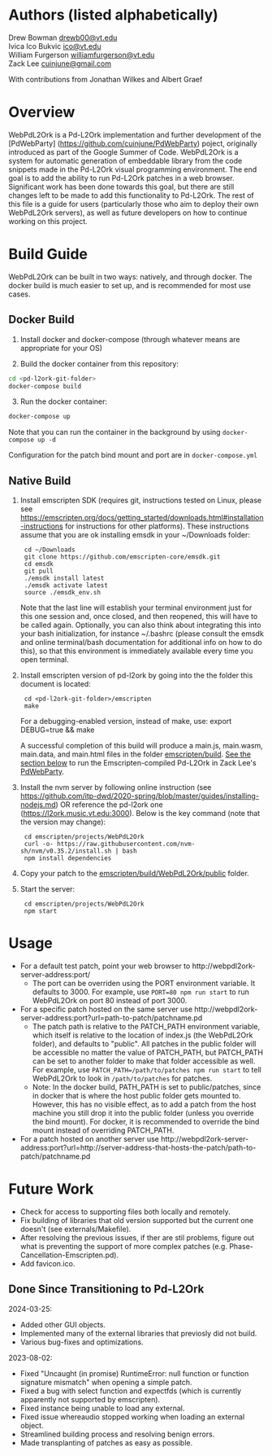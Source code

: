 # Authors (listed alphabetically)
Drew Bowman <drewb00@vt.edu>  
Ivica Ico Bukvic <ico@vt.edu>  
William Furgerson <williamfurgerson@vt.edu>  
Zack Lee <cuinjune@gmail.com>  

With contributions from Jonathan Wilkes and Albert Graef

# Overview
WebPdL2Ork is a Pd-L2Ork implementation and further development of the [PdWebParty] (https://github.com/cuinjune/PdWebParty) poject, originally introduced as part of the Google Summer of Code. WebPdL2Ork is a system for automatic generation of embeddable library from the code snippets made in the Pd-L2Ork visual programming environment. The end goal is to add the ability to run Pd-L2Ork patches in a web browser. Significant work has been done towards this goal, but there are still changes left to be made to add this functionality to Pd-L2Ork. The rest of this file is a guide for users (particularly those who aim to deploy their own WebPdL2Ork servers), as well as future developers on how to continue working on this project.

# Build Guide

WebPdL2Ork can be built in two ways: natively, and through docker. The docker build is much easier to set up, and is recommended for most use cases.

## Docker Build

1. Install docker and docker-compose (through whatever means are appropriate for your OS)

2. Build the docker container from this repository:

```bash
cd <pd-l2ork-git-folder>
docker-compose build
```

3. Run the docker container:

```bash
docker-compose up
```

Note that you can run the container in the background by using `docker-compose up -d`

Configuration for the patch bind mount and port are in `docker-compose.yml`


## Native Build

1. Install emscripten SDK (requires git, instructions tested on Linux, please see https://emscripten.org/docs/getting_started/downloads.html#installation-instructions for instructions for other platforms). These instructions assume that you are ok installing emsdk in your ~/Downloads folder:

		cd ~/Downloads
		git clone https://github.com/emscripten-core/emsdk.git
		cd emsdk
		git pull
		./emsdk install latest
		./emsdk activate latest
		source ./emsdk_env.sh

	Note that the last line will establish your terminal environment just for this one session and, once closed, and then reopened, this will have to be called again. Optionally, you can also think about integrating this into your bash initialization, for instance ~/.bashrc (please consult the emsdk and online terminal/bash documentation for additional info on how to do this), so that this environment is immediately available every time you open terminal.

2. Install emscripten version of pd-l2ork by going into the the folder this document is located:

		cd <pd-l2ork-git-folder>/emscripten
		make

	For a debugging-enabled version, instead of make, use:
		export DEBUG=true && make

	A successful completion of this build will produce a main.js, main.wasm, main.data, and main.html files in the folder [emscripten/build](./build). [See the section below](#How-To-Run-In-PdWebParty) to run the Emscripten-compiled Pd-L2Ork in Zack Lee's [PdWebParty](https://github.com/cuinjune/PdWebParty).

3. Install the nvm server by following online instruction (see https://github.com/itp-dwd/2020-spring/blob/master/guides/installing-nodejs.md) OR reference the pd-l2ork one (https://l2ork.music.vt.edu:3000). Below is the key command (note that the version may change):

		cd emscripten/projects/WebPdL2Ork
		curl -o- https://raw.githubusercontent.com/nvm-sh/nvm/v0.35.2/install.sh | bash
		npm install dependencies

4. Copy your patch to the [emscripten/build/WebPdL2Ork/public](./build/WebPdL2Ork/public) folder.

5. Start the server:

		cd emscripten/projects/WebPdL2Ork
		npm start

# Usage

- For a default test patch, point your web browser to http://webpdl2ork-server-address:port/
	- The port can be overriden using the PORT environment variable. It defaults to 3000. For example, use `PORT=80 npm run start` to run WebPdL2Ork on port 80 instead of port 3000.
- For a specific patch hosted on the same server use http://webpdl2ork-server-address:port?url=path-to-patch/patchname.pd 
	- The patch path is relative to the PATCH_PATH environment variable, which itself is relative to the location of index.js (the WebPdL2Ork folder), and defaults to "public". All patches in the public folder will be accessible no matter the value of PATCH_PATH, but PATCH_PATH can be set to another folder to make that folder accessible as well. For example, use `PATCH_PATH=/path/to/patches npm run start` to tell WebPdL2Ork to look in `/path/to/patches` for patches.
	- Note: In the docker build, PATH_PATH is set to public/patches, since in docker that is where the host public folder gets mounted to. However, this has no visible effect, as to add a patch from the host machine you still drop it into the public folder (unless you override the bind mount). For docker, it is recommended to override the bind mount instead of overriding PATCH_PATH.
- For a patch hosted on another server use http://webpdl2ork-server-address:port?url=http://server-address-that-hosts-the-patch/path-to-patch/patchname.pd 

# Future Work

- Check for access to supporting files both locally and remotely.
- Fix building of libraries that old version supported but the current one doesn't (see externals/Makefile).
- After resolving the previous issues, if ther are stil problems, figure out what is preventing the support of more complex patches (e.g. Phase-Cancellation-Emscripten.pd).
- Add favicon.ico.

## Done Since Transitioning to Pd-L2Ork
2024-03-25:
- Added other GUI objects.
- Implemented many of the external libraries that previosly did not build.
- Various bug-fixes and optimizations.

2023-08-02:
- Fixed "Uncaught (in promise) RuntimeError: null function or function signature mismatch" when opening a simple patch.
- Fixed a bug with select function and expectfds (which is currently apparently not supported by emscripten).
- Fixed instance being unable to load any external.
- Fixed issue whereaudio stopped working when loading an external object.
- Streamlined building process and resolving benign errors.
- Made transplanting of patches as easy as possible.